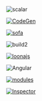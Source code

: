 ![scalar](https://user-images.githubusercontent.com/25294569/63675022-87723c80-c7f0-11e9-87b9-22c78c9a17e2.gif)

[![CodeGen](https://user-images.githubusercontent.com/25294569/63696114-af7a9380-c822-11e9-9e01-b3cf4c91f88e.gif)](https://graphql-code-generator.com)

[![sofa](https://user-images.githubusercontent.com/25294569/63839869-bfac8300-c988-11e9-978e-6b6c16c350de.gif)](https://sofa-api.com)


![build2](https://user-images.githubusercontent.com/25294569/63841206-0c915900-c98b-11e9-9106-a5652639becb.gif)

[![loonajs](https://user-images.githubusercontent.com/25294569/63890998-d258a380-c9ec-11e9-9f0d-82f100d0d069.gif)](https://loonajs.com)

![Angular](https://user-images.githubusercontent.com/25294569/63955021-b99fca80-ca8c-11e9-9362-1ee8083edd2e.gif)

[![modules](https://user-images.githubusercontent.com/25294569/64067074-ed185b80-cc2a-11e9-8f4d-5f1e19feaa0a.gif)](https://graphql-modules.com/)

[![Inspector](https://user-images.githubusercontent.com/25294569/64163641-50cc9f80-ce4a-11e9-89b0-248c7d12142f.gif)](https://graphql-inspector.com/)
